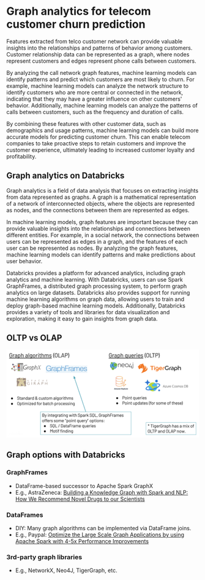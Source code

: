 # Graph analytics for telecom customer churn prediction

Features extracted from telco customer network can provide valuable insights into the relationships and patterns of behavior among customers. Customer relationship data can be represented as a graph, where nodes represent customers and edges represent phone calls between customers.

By analyzing the call network graph features, machine learning models can identify patterns and predict which customers are most likely to churn. For example, machine learning models can analyze the network structure to identify customers who are more central or connected in the network, indicating that they may have a greater influence on other customers' behavior. Additionally, machine learning models can analyze the patterns of calls between customers, such as the frequency and duration of calls.

By combining these features with other customer data, such as demographics and usage patterns, machine learning models can build more accurate models for predicting customer churn. This can enable telecom companies to take proactive steps to retain customers and improve the customer experience, ultimately leading to increased customer loyalty and profitability.

## Graph analytics on Databricks

Graph analytics is a field of data analysis that focuses on extracting insights from data represented as graphs. A graph is a mathematical representation of a network of interconnected objects, where the objects are represented as nodes, and the connections between them are represented as edges.

In machine learning models, graph features are important because they can provide valuable insights into the relationships and connections between different entities. For example, in a social network, the connections between users can be represented as edges in a graph, and the features of each user can be represented as nodes. By analyzing the graph features, machine learning models can identify patterns and make predictions about user behavior.

Databricks provides a platform for advanced analytics, including graph analytics and machine learning. With Databricks, users can use Spark GraphFrames, a distributed graph processing system, to perform graph analytics on large datasets. Databricks also provides support for running machine learning algorithms on graph data, allowing users to train and deploy graph-based machine learning models. Additionally, Databricks provides a variety of tools and libraries for data visualization and exploration, making it easy to gain insights from graph data.

## OLTP vs OLAP

<img src="https://github.com/nuwan-db/Graph_Analytics_Telco_Churn_Prediction/blob/dev/_resources/images/OLTP_vs_OLAP.png?raw=true" width="1000"/>

## Graph options with Databricks

### GraphFrames
- DataFrame-based successor to Apache Spark GraphX
- E.g., AstraZeneca: [Building a Knowledge Graph with Spark and NLP: How We Recommend Novel Drugs to our Scientists](https://databricks.com/session_eu19/building-a-knowledge-graph-with-spark-and-nlp-how-we-recommend-novel-drugs-to-our-scientists)

### DataFrames
- DIY: Many graph algorithms can be implemented via DataFrame joins.
- E.g., Paypal: [Optimize the Large Scale Graph Applications by using Apache Spark with 4-5x Performance Improvements](https://databricks.com/session_na20/optimize-the-large-scale-graph-applications-by-using-apache-spark-with-4-5x-performance-improvements)

### 3rd-party graph libraries
- E.g., NetworkX, Neo4J, TigerGraph, etc.